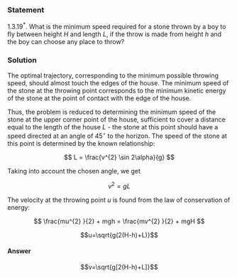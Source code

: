 ###  Statement 

$1.3.19^*.$ What is the minimum speed required for a stone thrown by a boy to fly between height $H$ and length $L$, if the throw is made from height $h$ and the boy can choose any place to throw? 

### Solution

The optimal trajectory, corresponding to the minimum possible throwing speed, should almost touch the edges of the house. The minimum speed of the stone at the throwing point corresponds to the minimum kinetic energy of the stone at the point of contact with the edge of the house. 

Thus, the problem is reduced to determining the minimum speed of the stone at the upper corner point of the house, sufficient to cover a distance equal to the length of the house $L$ - the stone at this point should have a speed directed at an angle of $45^{ \circ}$ to the horizon. The speed of the stone at this point is determined by the known relationship:

$$ L = \frac{v^{2} \sin 2\alpha}{g} $$ 

Taking into account the chosen angle, we get 

$$ v^{2} = gL $$ 

The velocity at the throwing point $u$ is found from the law of conservation of energy:

$$ \frac{mu^{2} }{2} + mgh = \frac{mv^{2} }{2} + mgH $$ 

$$u=\sqrt{g(2(H-h)+L)}$$ 

#### Answer

$$v=\sqrt{g[2(H-h)+L]}$$ 
